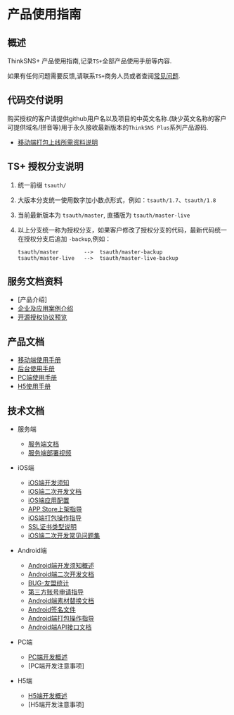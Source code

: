 # 产品使用指南

## 概述

ThinkSNS+ 产品使用指南,记录`TS+`全部产品使用手册等内容.

如果有任何问题需要反馈,请联系`TS+`商务人员或者查阅[常见问题](/questions/ThinkSNSPlusHelp.md).

## 代码交付说明

购买授权的客户请提供github用户名以及项目的中英文名称.(缺少英文名称的客户可提供域名/拼音等)用于永久接收最新版本的`ThinkSNS Plus`系列产品源码.

* [移动端打包上线所需资料说明](./技术文档/Android-Platform/document/tutorial/AppPackageInfoTutorial.md)

## TS+ 授权分支说明
	
1. 统一前缀 `tsauth/`	
2. 大版本分支统一使用数字加小数点形式，例如：`tsauth/1.7`、`tsauth/1.8`
3. 当前最新版本为 `tsauth/master`, 直播版为 `tsauth/master-live`
4. 以上分支统一称为授权分支，如果客户修改了授权分支的代码，最新代码统一在授权分支后追加 `-backup`,例如：
	
	```
	tsauth/master 		 -->  tsauth/master-backup
	tsauth/master-live   -->  tsauth/master-live-backup
	
	```

## 服务文档资料

* [产品介绍]
* [企业及应用案例介绍](http://www.thinksns.com/data/upload/ueditor/20171031/59f758931dab4.pptx)
* [开源授权协议预览](http://www.thinksns.com/data/upload/ueditor/20171031/59f75808623e0.pdf)

## 产品文档

* [移动端使用手册](http://www.thinksns.com/data/upload/ueditor/20171101/59f96170569dd.pdf)
* [后台使用手册](http://www.thinksns.com/data/upload/ueditor/20171101/59f961d7a15a5.pdf)
* [PC端使用手册](http://www.thinksns.com/data/upload/ueditor/20171101/59f961c19a9d7.pdf)
* [H5使用手册](http://www.thinksns.com/data/upload/ueditor/20171101/59f961980fbe8.pdf)

## 技术文档

* 服务端
	* [服务端文档](https://slimkit.github.io/)
	* [服务端部署视频](http://www.thinksns.com/reader/100.html)

* iOS端
	* [iOS端开发须知](./技术文档/iOS端/README.md)
	* [iOS端二次开发文档](./技术文档/iOS端/Thinksns%20Plus%20Document)
	* [iOS端应用配置](./技术文档/iOS端/TS+%20iOS端应用配置.md)
	* [APP Store上架指导](./技术文档/iOS端/APPStore上架指导.md)
	* [iOS端打包操作指导](http://www.jianshu.com/p/9df7d8930a3e)
	* [SSL证书类型说明](./技术文档/iOS端/SSL证书类型说明.md)
	* [iOS端二次开发常见问题集](./技术文档/iOS端/iOS端二次开发常见问题集.md)

* Android端
	* [Android端开发须知概述](./技术文档/Android-Platform/README.md)
	* [Android端二次开发文档](./技术文档/Android-Platform/document/tutorial/SecondaryDevelopmentTutorial.md)
	* [BUG-友盟统计](https://passport.umeng.com/signup)
	* [第三方账号申请指导](./技术文档/Android-Platform/document/tutorial/AppPackageInfoTutorial.md)
	* [Android端素材替换文档](./技术文档/Android-Platform/document/tutorial/SecondaryDevelopmentResourceReplaceTutorial.md)
	* [Android签名文件](./技术文档/Android-Platform/document/tutorial/AndroidCreateSignatureFileTutorial.md)
	* [Android端打包操作指导](./技术文档/Android-Platform/document/tutorial/AndroidPackageTutorial.md)
	* [Android端API接口文档](./技术文档/Android-Platform/document/app/API.md)

* PC端
	* [PC端开发概述](./技术文档/PC/README.md)
	* [PC端开发注意事项]

* H5端
	* [H5端开发概述](./技术文档/H5/README.md)
	* [H5端开发注意事项]
